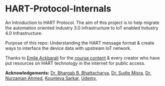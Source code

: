 # HART-Protocol-Internals
An Introduction to HART Protocol. The aim of this project is to help migrate the automation oriented Industry 3.0  infrastructure to IoT enabled Industry 4.0 Infrastructure.

Purpose of this repo: Understanding the HART message format & create ways to interface the device data with upstream IoT network. 

Thanks to [Emile Ackbarali](https://www.linkedin.com/in/emile-ackbarali-0658b864/) for the [course content](https://www.udemy.com/course/an-introduction-to-the-hart-protocol/) & every creator who have put resources on HART technology in the internet for public access. 








**Acknowledgements:**
[Dr. Bhargab B. Bhattacharya](https://www.isical.ac.in/~bhargab/),
[Dr. Sudip Misra](https://cse.iitkgp.ac.in/~smisra/),
[Dr. Nurzaman Ahmed](https://nurzaman7.github.io/),
[Kounteya Sarkar](https://www.researchgate.net/profile/Kounteya_Sarkar),
[Udemy](https://about.udemy.com/),
